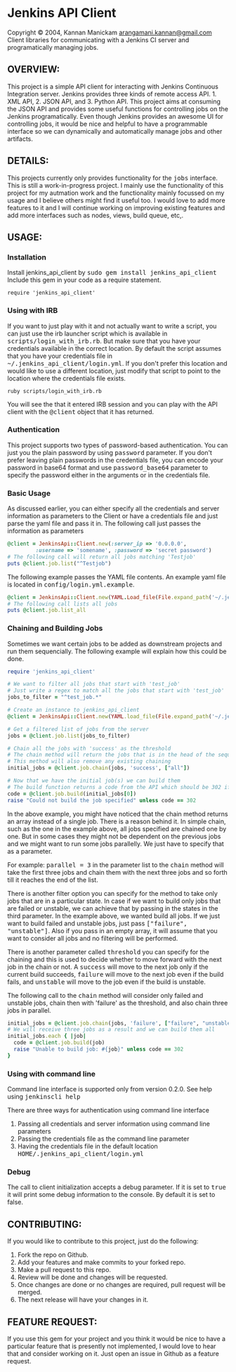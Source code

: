 Jenkins API Client
==================

Copyright &copy; 2004, Kannan Manickam <arangamani.kannan@gmail.com>
Client libraries for communicating with a Jenkins CI server and programatically managing jobs.

OVERVIEW:
---------
This project is a simple API client for interacting with Jenkins Continuous Integration server.
Jenkins provides three kinds of remote access API. 1. XML API, 2. JSON API, and 3. Python API.
This project aims at consuming the JSON API and provides some useful functions for controlling
jobs on the Jenkins programatically. Even though Jenkins provides an awesome UI for controlling
jobs, it would be nice and helpful to have a programmable interface so we can dynamically and
automatically manage jobs and other artifacts.

DETAILS:
--------
This projects currently only provides functionality for the <tt>jobs</tt> interface. This is
still a work-in-progress project. I mainly use the functionality of this project for my autmation
work and the functionality mainly focussed on my usage and I believe others might find it useful
too. I would love to add more features to it and I will continue working on improving existing
features and add more interfaces such as nodes, views, build queue, etc,.

USAGE:
------

### Installation

Install jenkins_api_client by <tt>sudo gem install jenkins_api_client</tt>
Include this gem in your code as a require statement.

    require 'jenkins_api_client'

### Using with IRB

If you want to just play with it and not actually want to write a script, you can just use the
irb launcher script which is available in <tt>scripts/login_with_irb.rb</tt>. But make sure that
you have your credentials available in the correct location. By default the script assumes that
you have your credentials file in <tt>~/.jenkins_api_client/login.yml</tt>. If you don't prefer this
location and would like to use a different location, just modify that script to point to the
location where the credentials file exists.

    ruby scripts/login_with_irb.rb

You will see the that it entered IRB session and you can play with the API client with the
<tt>@client</tt> object that it has returned.

### Authentication

This project supports two types of password-based authentication. You can just you the plain
password by using <tt>password</tt> parameter. If you don't prefer leaving plain passwords in the
credentials file, you can encode your password in base64 format and use <tt>password_base64</tt>
parameter to specify the password either in the arguments or in the credentials file.

### Basic Usage

As discussed earlier, you can either specify all the credentials and server information as
parameters to the Client or have a credentials file and just parse the yaml file and pass it in.
The following call just passes the information as parameters

```ruby
@client = JenkinsApi::Client.new(:server_ip => '0.0.0.0', 
         :username => 'somename', :password => 'secret password')
# The following call will return all jobs matching 'Testjob'
puts @client.job.list("^Testjob")
```

The following example passes the YAML file contents. An example yaml file is located in
<tt>config/login.yml.example</tt>.

```ruby
@client = JenkinsApi::Client.new(YAML.Load_file(File.expand_path('~/.jenkins_api_client/login.yml', __FILE__)))
# The following call lists all jobs
puts @client.job.list_all
```

### Chaining and Building Jobs

Sometimes we want certain jobs to be added as downstream projects and run them sequencially.
The following example will explain how this could be done.

```ruby
require 'jenkins_api_client'

# We want to filter all jobs that start with 'test_job'
# Just write a regex to match all the jobs that start with 'test_job'
jobs_to_filter = "^test_job.*"

# Create an instance to jenkins_api_client
@client = JenkinsApi::Client.new(YAML.load_file(File.expand_path('~/.jenkins_api_client/login.yml', __FILE__)))

# Get a filtered list of jobs from the server
jobs = @client.job.list(jobs_to_filter)

# Chain all the jobs with 'success' as the threshold
# The chain method will return the jobs that is in the head of the sequence
# This method will also remove any existing chaining
initial_jobs = @client.job.chain(jobs, 'success', ["all"])

# Now that we have the initial job(s) we can build them
# The build function returns a code from the API which should be 302 if the build was successful
code = @client.job.build(initial_jobs[0])
raise "Could not build the job specified" unless code == 302
```

In the above example, you might have noticed that the chain method returns an array instead of a
single job. There is a reason behind it. In simple chain, such as the one in the example above, all
jobs specified are chained one by one. But in some cases they might not be dependent on the previous
jobs and we might want to run some jobs parallelly. We just have to specify that as a parameter.

For example: <tt>parallel = 3</tt> in the parameter list to the <tt>chain</tt> method will take the first three
jobs and chain them with the next three jobs and so forth till it reaches the end of the list.

There is another filter option you can specify for the method to take only jobs that are in a
particular state. In case if we want to build only jobs that are failed or unstable, we can achieve
that by passing in the states in the third parameter. In the example above, we wanted build all jobs.
If we just want to build failed and unstable jobs, just pass <tt>["failure", "unstable"]</tt>. Also if you
pass in an empty array, it will assume that you want to consider all jobs and no filtering will be
performed.

There is another parameter called <tt>threshold</tt> you can specify for the chaining and this is used
to decide whether to move forward with the next job in the chain or not. A <tt>success</tt> will move to
the next job only if the current build succeeds, <tt>failure</tt> will move to the next job even if the build
fails, and <tt>unstable</tt> will move to the job even if the build is unstable.

The following call to the <tt>chain</tt> method will consider only failed and unstable jobs, chain then
with 'failure' as the threshold, and also chain three jobs in parallel.

```ruby
initial_jobs = @client.job.chain(jobs, 'failure', ["failure", "unstable"], 3)
# We will receive three jobs as a result and we can build them all
initial_jobs.each { |job|
  code = @client.job.build(job)
  raise "Unable to build job: #{job}" unless code == 302
}
```

### Using with command line
Command line interface is supported only from version 0.2.0.
See help using <tt>jenkinscli help</tt>

There are three ways for authentication using command line interface
1. Passing all credentials and server information using command line parameters
2. Passing the credentials file as the command line parameter
3. Having the credentials file in the default location <tt>HOME/.jenkins_api_client/login.yml</tt>

### Debug

The call to client initialization accepts a debug parameter. If it is set to <tt>true</tt> it will print
some debug information to the console. By default it is set to false.

CONTRIBUTING:
-------------

If you would like to contribute to this project, just do the following:

1. Fork the repo on Github.
2. Add your features and make commits to your forked repo.
3. Make a pull request to this repo.
4. Review will be done and changes will be requested.
5. Once changes are done or no changes are required, pull request will be merged.
6. The next release will have your changes in it.

FEATURE REQUEST:
----------------

If you use this gem for your project and you think it would be nice to have a particular feature
that is presently not implemented, I would love to hear that and consider working on it.
Just open an issue in Github as a feature request.
